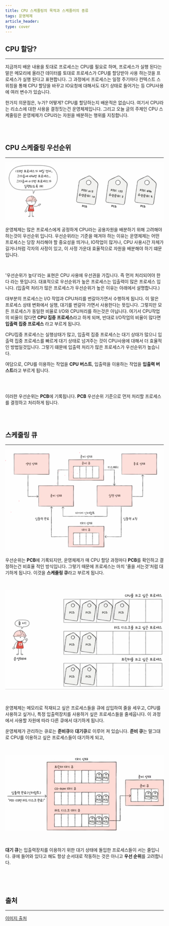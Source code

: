 ```yaml
---
title: CPU 스케줄링의 목적과 스케줄러의 종류
tags: 운영체제
article_header:
type: cover
---
```


## CPU 할당?

---

지금까지 배운 내용을 토대로 프로세스는 CPU를 필요로 하며, 프로세스가 실행 된다는 말은 메모리에 올라간 데이터를 토대로 프로세스가 CPU를 할당받아 사용
하는것을 프로세스가 실행 된다고 표현합니다. 그 과정에서 프로세스는 일정 주기마다 컨텍스트 스위칭을 통해 CPU 할당을 바꾸고 IO요청에 대해서도 대기 상태로 들어가는 등
CPU사용에 여러 변수가 있습니다.

한가지 의문점은, 누가? 어떻게? CPU를 할당하는지 배운적은 없습니다.
여기서 CPU라는 리소스에 대한 사용을 결정짓는건 운영체제입니다.
그리고 오늘 글의 주제인 CPU 스케줄링은 운영체제가 CPU라는 자원을 배분하는 행위를 지칭합니다.

<br>
<br>

## CPU 스케줄링 우선순위

---

![](https://raw.githubusercontent.com/jickDo/picture/master/OS/study/cp3/12/priority.png)

운영체제는 많은 프로세스에게 공정하게 CPU라는 공용자원을 배분하기 위해 고려해야 하는것이 우선순위 입니다.
우선순위라는 기준을 매겨야 하는 이유는
운영체제는 어떤 프로세스는 당장 처리해야 할 중요성을 띄거나, IO작업이 많거나, CPU 사용시간 자체가 길거나처럼 각자의 사정이 있고, 이 사정 가운대 효율적으로 자원을 배분해야 하기 떄문입니다.

<br>

'우선순위가 높다'라는 표현은 CPU 사용에 우선권을 가집니다. 즉 먼저 처리되어야 한다 라는 뜻입니다.
대표적으로 우선순위가 높은 프로세스는 입출력이 많은 프로세스 입니다.
(입출력 처리가 많은 프로세스가 우선순위가 높은 이유는 아래에서 설명합니다.)

대부분의 프로세스는 I/O 작업과 CPU처리를 번갈아가면서 수행하게 됩니다. 이 말은 프로세스 상태 변화에서 실행, 대기를 번갈아 가면서 사용한다는 뜻입니다.
그렇지만 모든 프로세스가 동일한 비율로 I/O와 CPU처리를 하는것은 아닙니다. 여기서 CPU작업의 비율이 많다면 **CPU 집중 프로세스**라고 하게 되며, 반대로 I/O작업의
비율이 많다면 **입출력 집중 프로세스** 라고 부르게 됩니다.

CPU집중 프로세스는 실행상태가 많고, 입출력 집중 프로세스는 대기 상태가 많으니 입출력 집중 프로세스를 빠르게 대기 상태로 넘겨주는 것이 CPU사용에 대해서 더 효율적인
방법일것입니다. 그렇기 떄문에 입출력 처리가 많은 프로세스가 우선순위가 높습니다.

여담으로, CPU를 이용하는 작업을 **CPU 버스트**, 입출력을 이용하는 작업을 **입출력 버스트**라고 부르게 됩니다.

<br>
<br>

이러한 우선순위는 **PCB**에 기록됩니다. **PCB** 우선순위 기준으로 먼저 처리할 프로세스를 결정하고 처리하게 됩니다.

<br>
<br>

## 스케줄링 큐

---

![](https://raw.githubusercontent.com/jickDo/picture/master/OS/study/cp3/12/queue_scheduling.png)

우선순위는 **PCB**에 기록되지만, 운영체제가 매 CPU 할당 과정마다 **PCB**를 확인하고 결정하는건 비효율 적인 방식입니다.
그렇기 때문에 프로세스는 마치 '줄을 서는것'처럼 대기하게 됩니다. 이것을 **스케줄링 큐**라고 부르게 됩니다.

<br>

![](https://raw.githubusercontent.com/jickDo/picture/master/OS/study/cp3/12/ready_queue.png)

<br>

운영체제는 메모리로 적재되고 싶은 프로세스들을 큐에 삽입하여 줄을 세우고, CPU를 사용하고 싶거나, 특정 입출력장치를 사용하거 싶은 프로세스들을 줄세웁니다.
이 과정에서 사용할 자원에 따라 다른 큐에서 대기하게 됩니다.

운영체제가 관리하는 큐로는 **준비큐**와 **대기큐**로 이루어 져 있습니다. **준비 큐**는 말그대로 CPU를 이용하고 싶은 프로세스들이 대기하게 되고,

<br>

![](https://raw.githubusercontent.com/jickDo/picture/master/OS/study/cp3/12/wait_queue.png)

<br>

**대기 큐**는
입출력장치를 이용하기 위한 대기 상태에 돌입한 프로세스들이 서는 줄입니다.
큐에 들어와 있다고 해도 항상 순서대로 작동하는 것은 아니고 **우선 순위**를 고려합니다.

<br>
<br>
<br>

## 출처

---

[이미지 출처](https://www.inflearn.com/course/%ED%98%BC%EC%9E%90-%EA%B3%B5%EB%B6%80%ED%95%98%EB%8A%94-%EC%BB%B4%ED%93%A8%ED%84%B0%EA%B5%AC%EC%A1%B0-%EC%9A%B4%EC%98%81%EC%B2%B4%EC%A0%9C/dashboard)
